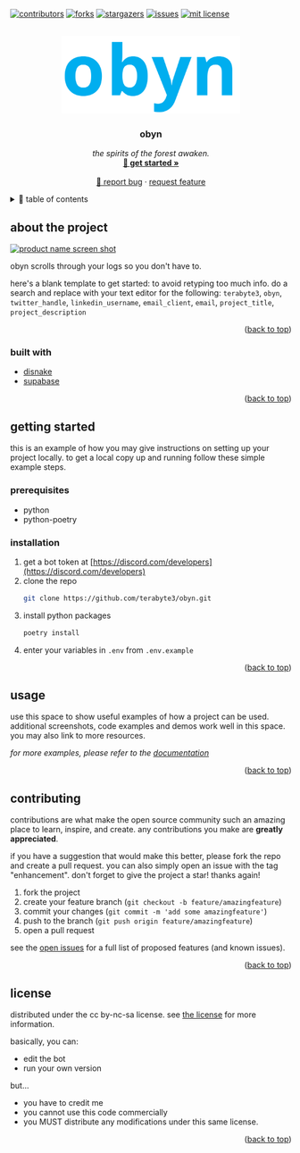 <div id="top"></div>
<!--
*** thanks for checking out the best-readme-template. if you have a suggestion
*** that would make this better, please fork the repo and create a pull request
*** or simply open an issue with the tag "enhancement".
*** don't forget to give the project a star!
*** thanks again! now go create something amazing! :d
-->



<!-- project shields -->
<!--
*** i'm using markdown "reference style" links for readability.
*** reference links are enclosed in brackets [ ] instead of parentheses ( ).
*** see the bottom of this document for the declaration of the reference variables
*** for contributors-url, forks-url, etc. this is an optional, concise syntax you may use.
*** https://www.markdownguide.org/basic-syntax/#reference-style-links
-->
[![contributors][contributors-shield]][contributors-url]
[![forks][forks-shield]][forks-url]
[![stargazers][stars-shield]][stars-url]
[![issues][issues-shield]][issues-url]
[![mit license][license-shield]][license-url]



<!-- project logo -->
<br />
<div align="center">
  <a href="https://github.com/terabyte3/obyn">
    <img src="assets/obyn.svg" alt="logo" width="320">
  </a>

<h3 align="center">obyn</h3>

  <p align="center">
    <em>the spirits of the forest awaken.</em>
    <br />
    <a href="https://github.com/terabyte3/obyn"><strong>🌱 get started »</strong></a>
    <br />
    <br />
    <a href="https://github.com/terabyte3/obyn/issues">🐞 report bug</a>
    ·
    <a href="https://github.com/terabyte3/obyn/issues">request feature</a>
  </p>
</div>



<!-- table of contents -->
<details>
  <summary>🌲 table of contents</summary>
  <ol>
    <li>
      <a href="#about-the-project">🪴 about the project</a>
      <ul>
        <li><a href="#built-with">🍇 built with</a></li>
      </ul>
    </li>
    <li>
      <a href="#getting-started">getting started</a>
      <ul>
        <li><a href="#prerequisites">prerequisites</a></li>
        <li><a href="#installation">installation</a></li>
      </ul>
    </li>
    <li><a href="#usage">usage</a></li>
    <li><a href="#roadmap">roadmap</a></li>
    <li><a href="#contributing">contributing</a></li>
    <li><a href="#license">license</a></li>
    <li><a href="#contact">contact</a></li>
    <li><a href="#acknowledgments">acknowledgments</a></li>
  </ol>
</details>



<!-- about the project -->
## about the project

[![product name screen shot][product-screenshot]](https://example.com)

obyn scrolls through your logs so you don't have to.

here's a blank template to get started: to avoid retyping too much info. do a search and replace with your text editor for the following: `terabyte3`, `obyn`, `twitter_handle`, `linkedin_username`, `email_client`, `email`, `project_title`, `project_description`

<p align="right">(<a href="#top">back to top</a>)</p>



### built with

* [disnake](https://disnake.dev/)
* [supabase](https://supabase.com/)

<p align="right">(<a href="#top">back to top</a>)</p>



<!-- getting started -->
## getting started

this is an example of how you may give instructions on setting up your project locally.
to get a local copy up and running follow these simple example steps.

### prerequisites

* python
* python-poetry

### installation

1. get a bot token at [https://discord.com/developers](https://discord.com/developers)
2. clone the repo
   ```sh
   git clone https://github.com/terabyte3/obyn.git
   ```
3. install python packages
   ```sh
   poetry install
   ```
4. enter your variables in `.env` from `.env.example`

<p align="right">(<a href="#top">back to top</a>)</p>



<!-- usage examples -->
## usage

use this space to show useful examples of how a project can be used. additional screenshots, code examples and demos work well in this space. you may also link to more resources.

_for more examples, please refer to the [documentation](https://example.com)_


<p align="right">(<a href="#top">back to top</a>)</p>



<!-- contributing -->
## contributing

contributions are what make the open source community such an amazing place to learn, inspire, and create. any contributions you make are **greatly appreciated**.

if you have a suggestion that would make this better, please fork the repo and create a pull request. you can also simply open an issue with the tag "enhancement".
don't forget to give the project a star! thanks again!

1. fork the project
2. create your feature branch (`git checkout -b feature/amazingfeature`)
3. commit your changes (`git commit -m 'add some amazingfeature'`)
4. push to the branch (`git push origin feature/amazingfeature`)
5. open a pull request

see the [open issues](https://github.com/terabyte3/obyn/issues) for a full list of proposed features (and known issues).
<p align="right">(<a href="#top">back to top</a>)</p>



<!-- license -->
## license

distributed under the cc by-nc-sa license. see [the license](https://creativecommons.org/licenses/by-nc-sa/4.0/) for more information.

basically, you can:
- edit the bot
- run your own version

but...
- you have to credit me
- you cannot use this code commercially
- you MUST distribute any modifications under this same license.

<p align="right">(<a href="#top">back to top</a>)</p>


<!-- markdown links & images -->
<!-- https://www.markdownguide.org/basic-syntax/#reference-style-links -->
[contributors-shield]: https://img.shields.io/github/contributors/terabyte3/obyn.svg?style=for-the-badge
[contributors-url]: https://github.com/terabyte3/obyn/graphs/contributors
[forks-shield]: https://img.shields.io/github/forks/terabyte3/obyn.svg?style=for-the-badge
[forks-url]: https://github.com/terabyte3/obyn/network/members
[stars-shield]: https://img.shields.io/github/stars/terabyte3/obyn.svg?style=for-the-badge
[stars-url]: https://github.com/terabyte3/obyn/stargazers
[issues-shield]: https://img.shields.io/github/issues/terabyte3/obyn.svg?style=for-the-badge
[issues-url]: https://github.com/terabyte3/obyn/issues
[license-shield]: https://img.shields.io/github/license/terabyte3/obyn.svg?style=for-the-badge
[license-url]: https://github.com/terabyte3/obyn/blob/master/license.txt
[product-screenshot]: images/screenshot.png